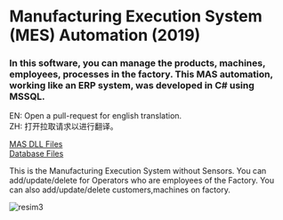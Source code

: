 # Manufacturing Execution System (MES) Automation (2019) <br>

### In this software, you can manage the products, machines, employees, processes in the factory. This MAS automation, working like an ERP system, was developed in C# using MSSQL.

EN: Open a pull-request for english translation.\
ZH: 打开拉取请求以进行翻译。

[MAS DLL Files](https://github.com/Batur123/Manufacturing-Execution-System-DLL-Extensions) \
[Database Files](https://github.com/Batur123/Manufacturing-Execution-System-Full-Database)

This is the Manufacturing Execution System without Sensors. You can add/update/delete for Operators who are employees of the Factory. You can also add/update/delete customers,machines on factory. 

![resim3](https://user-images.githubusercontent.com/32031460/72464929-4b636680-37e7-11ea-8e3c-8cc5075b0557.PNG)






